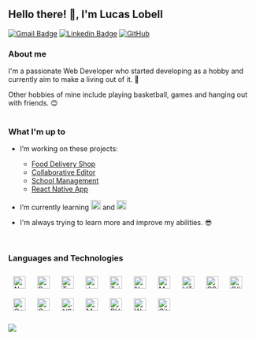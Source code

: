## Hello there! 👋, I'm Lucas Lobell  

[![Gmail Badge](https://img.shields.io/badge/lucaslobell2@gmail.com-c14438?style=flat-square&logo=Gmail&logoColor=white&link=mailto:lucaslobell2@gmail.com)](mailto:lucaslobell2@gmail.com)
[![Linkedin Badge](https://img.shields.io/badge/lucaslobell-blue?style=flat-square&logo=Linkedin&logoColor=white&link=https://www.linkedin.com/in/lucas-lobell/)](https://www.linkedin.com/in/lucas-lobell/)
[![GitHub](https://img.shields.io/badge/LucasLobell-181717?style=flat-square&logo=github&logoColor=white&link=https://github.com/LucasLobell)](https://github.com/LucasLobell)

### About me   
I'm a passionate Web Developer who started developing as a hobby and currently aim to make a living out of it. 🎯


Other hobbies of mine include playing basketball, games and hanging out with friends. 😊    
<br/>  

### What I'm up to
- I’m working on these projects:
   - [Food Delivery Shop](https://github.com/LucasLobell/FoodDelivery)
   - [Collaborative Editor](https://github.com/LucasLobell/doc_edit)
   - [School Management](https://github.com/LucasLobell/SchlManagement)
   - [React Native App](https://github.com/LucasLobell/react_native_aora)

- I’m currently learning <img src="https://cdn.jsdelivr.net/gh/devicons/devicon@latest/icons/threejs/threejs-original.svg" alt="Three.js" height=20 /> and <img src="https://cdn.jsdelivr.net/gh/devicons/devicon@latest/icons/go/go-original-wordmark.svg" alt="Go" height=20 />  

- I'm always trying to learn more and improve my abilities. 😎 
<br/>   

### Languages and Technologies
<div align="left">  
<a href="https://nextjs.org/" target="_blank"><img style="margin: 10px" src="https://profilinator.rishav.dev/skills-assets/nextjs.png" alt="NextJS" height="25" /></a>  
<a href="https://reactjs.org/" target="_blank"><img style="margin: 10px" src="https://profilinator.rishav.dev/skills-assets/react-original-wordmark.svg" alt="React" height="25" /></a>  
<a href="https://www.typescriptlang.org/" target="_blank"><img style="margin: 10px" src="https://profilinator.rishav.dev/skills-assets/typescript-original.svg" alt="TypeScript" height="25" /></a>  
<a href="https://www.javascript.com/" target="_blank"><img style="margin: 10px" src="https://profilinator.rishav.dev/skills-assets/javascript-original.svg" alt="JavaScript" height="25" /></a>  
<a href="https://www.tailwindcss.com/" target="_blank"><img style="margin: 10px" src="https://profilinator.rishav.dev/skills-assets/tailwindcss.svg" alt="Tailwind CSS" height="25" /></a>  
<a href="https://nodejs.org/" target="_blank"><img style="margin: 10px" src="https://profilinator.rishav.dev/skills-assets/nodejs-original-wordmark.svg" alt="Node.js" height="25" /></a>  
<a href="https://www.mongodb.com/" target="_blank"><img style="margin: 10px" src="https://profilinator.rishav.dev/skills-assets/mongodb-original-wordmark.svg" alt="MongoDB" height="25" /></a>  
<a href="https://en.wikipedia.org/wiki/HTML5" target="_blank"><img style="margin: 10px" src="https://profilinator.rishav.dev/skills-assets/html5-original-wordmark.svg" alt="HTML5" height="25" /></a>  
<a href="https://www.w3schools.com/css/" target="_blank"><img style="margin: 10px" src="https://profilinator.rishav.dev/skills-assets/css3-original-wordmark.svg" alt="CSS3" height="25" /></a>  
<a href="https://docs.microsoft.com/en-us/dotnet/csharp/" target="_blank"><img style="margin: 10px" src="https://profilinator.rishav.dev/skills-assets/csharp-original.svg" alt="C#" height="25" /></a>  
<a href="https://www.cplusplus.com/" target="_blank"><img style="margin: 10px" src="https://profilinator.rishav.dev/skills-assets/cplusplus-original.svg" alt="C++" height="25" /></a>  
<a href="https://www.cprogramming.com/" target="_blank"><img style="margin: 10px" src="https://profilinator.rishav.dev/skills-assets/c-original.svg" alt="C" height="25" /></a>  
<a href="https://dotnet.microsoft.com/download/dotnet-framework" target="_blank"><img style="margin: 10px" src="https://profilinator.rishav.dev/skills-assets/dot-net-original-wordmark.svg" alt=".NET" height="25" /></a>  
<a href="https://www.mysql.com/" target="_blank"><img style="margin: 10px" src="https://profilinator.rishav.dev/skills-assets/mysql-original-wordmark.svg" alt="MySQL" height="25" /></a>  
<a href="https://www.php.net/" target="_blank"><img style="margin: 10px" src="https://profilinator.rishav.dev/skills-assets/php-original.svg" alt="PHP" height="25" /></a>  
<a href="https://wordpress.com/" target="_blank"><img style="margin: 10px" src="https://profilinator.rishav.dev/skills-assets/wordpress.png" alt="WordPress" height="25" /></a>  
<a href="https://github.com/" target="_blank"><img style="margin: 10px" src="https://profilinator.rishav.dev/skills-assets/git-scm-icon.svg" alt="Git" height="25" /></a>  
</div>  

<br/>  

<img src="https://github-readme-stats.vercel.app/api/top-langs/?username=LucasLobell&hide_border=true&layout=compact" align="left" />

<br/>  
